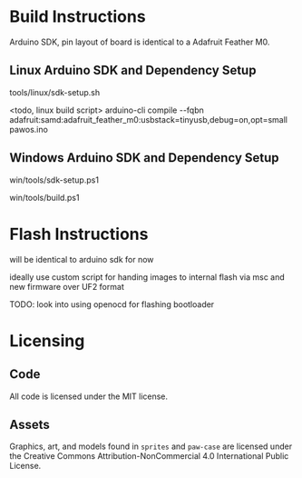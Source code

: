 # Build Instructions

Arduino SDK, pin layout of board is identical to a Adafruit Feather M0.

## Linux Arduino SDK and Dependency Setup
tools/linux/sdk-setup.sh

<todo, linux build script>
arduino-cli compile --fqbn adafruit:samd:adafruit_feather_m0:usbstack=tinyusb,debug=on,opt=small pawos.ino

## Windows Arduino SDK and Dependency Setup
win/tools/sdk-setup.ps1

win/tools/build.ps1

# Flash Instructions

will be identical to arduino sdk for now

ideally use custom script for handing images to internal flash via msc and new firmware over UF2 format

TODO: look into using openocd for flashing bootloader

# Licensing 

## Code
All code is licensed under the MIT license.

## Assets
Graphics, art, and models found in `sprites` and `paw-case` are licensed under the Creative Commons Attribution-NonCommercial 4.0 International Public License.  